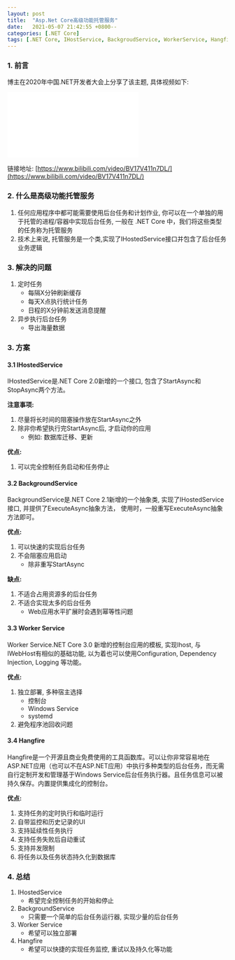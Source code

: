 ```yaml
---
layout: post
title:  "Asp.Net Core高级功能托管服务"
date:   2021-05-07 21:42:55 +0800--
categories: [.NET Core]
tags: [.NET Core, IHostService, BackgroudService, WorkerService, Hangfire, BackgroundTask]  
---
```


### 1. 前言
博主在2020年中国.NET开发者大会上分享了该主题, 具体视频如下:

<iframe src="//player.bilibili.com/player.html?aid=417338534&bvid=BV17V411n7DL&cid=317147647&page=1" scrolling="no" border="0" frameborder="no" framespacing="0" allowfullscreen="true" class="bilibili"> </iframe>

链接地址: [https://www.bilibili.com/video/BV17V411n7DL/](https://www.bilibili.com/video/BV17V411n7DL/)

### 2. 什么是高级功能托管服务
1. 任何应用程序中都可能需要使用后台任务和计划作业, 你可以在一个单独的用于托管的进程/容器中实现后台任务, 一般在 .NET Core 中，我们将这些类型的任务称为托管服务
2. 技术上来说, 托管服务是一个类,实现了IHostedService接口并包含了后台任务业务逻辑

### 3. 解决的问题

1. 定时任务 
   - 每隔X分钟刷新缓存
   - 每天X点执行统计任务
   - 日程的X分钟前发送消息提醒
2. 异步执行后台任务
   - 导出海量数据


### 3. 方案
#### 3.1 IHostedService
IHostedService是.NET Core 2.0新增的一个接口, 包含了StartAsync和StopAsync两个方法。

**注意事项:**
1. 尽量将长时间的阻塞操作放在StartAsync之外
2. 除非你希望执行完StartAsync后, 才启动你的应用
   - 例如: 数据库迁移、更新

**优点:**
1. 可以完全控制任务启动和任务停止

#### 3.2 BackgroundService
BackgroundService是.NET Core 2.1新增的一个抽象类, 实现了IHostedService接口, 并提供了ExecuteAsync抽象方法， 使用时，一般重写ExecuteAsync抽象方法即可。

**优点:**
1. 可以快速的实现后台任务
2. 不会阻塞应用启动
   - 除非重写StartAsync

**缺点:**
1. 不适合占用资源多的后台任务
2. 不适合实现太多的后台任务
   - Web应用水平扩展时会遇到幂等性问题

#### 3.3 Worker Service
Worker Service.NET Core 3.0 新增的控制台应用的模板, 实现Ihost, 与IWebHost有相似的基础功能, 以为着也可以使用Configuration, Dependency Injection, Logging 等功能。

**优点:**
1. 独立部署, 多种宿主选择
   - 控制台
   - Windows Service
   - systemd
2. 避免程序池回收问题

#### 3.4 Hangfire
Hangfire是一个开源且商业免费使用的工具函数库。可以让你非常容易地在ASP.NET应用（也可以不在ASP.NET应用）中执行多种类型的后台任务，而无需自行定制开发和管理基于Windows Service后台任务执行器。且任务信息可以被持久保存。内置提供集成化的控制台。

**优点:**
1. 支持任务的定时执行和临时运行
2. 自带监控和历史记录的UI
3. 支持延续性任务执行
4. 支持任务失败后自动重试
5. 支持并发限制
6. 将任务以及任务状态持久化到数据库

### 4. 总结
1. IHostedService
   - 希望完全控制任务的开始和停止
2. BackgroundService
   - 只需要一个简单的后台任务运行器, 实现少量的后台任务
3. Worker Service
   - 希望可以独立部署
4. Hangfire
   - 希望可以快捷的实现任务监控, 重试以及持久化等功能
